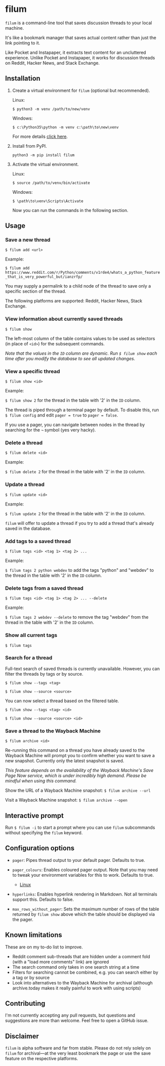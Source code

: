 # filum 

`filum` is a command-line tool that saves discussion threads to your local machine. 

It's like a bookmark manager that saves actual content rather than just the link pointing to it.

Like Pocket and Instapaper, it extracts text content for an uncluttered experience. Unlike Pocket and Instapaper, it works for discussion threads on Reddit, Hacker News, and Stack Exchange.


## Installation

1. Create a virtual environment for `filum` (optional but recommended).

    Linux: 

    `$ python3 -m venv /path/to/new/venv`

    Windows: 

    `$ c:\Python35\python -m venv c:\path\to\new\venv`

    For more details [click here](https://docs.python.org/3/library/venv.html).


2. Install from PyPI.

    `python3 -m pip install filum`


3. Activate the virtual environment.

    Linux:

    `$ source /path/to/venv/bin/activate`

    Windows:

    `$ \path\to\venv\Scripts\Activate`

    Now you can run the commands in the following section.


## Usage

### Save a new thread

`$ filum add <url>`

Example: 

`$ filum add https://www.reddit.com/r/Python/comments/v1rde4/whats_a_python_feature_that_is_very_powerful_but/ianzrfp/`

You may supply a permalink to a child node of the thread to save only a specific section of the thread.

The following platforms are supported: Reddit, Hacker News, Stack Exchange.

### View information about currently saved threads

`$ filum show`

The left-most column of the table contains values to be used as selectors (in place of `<id>`) for the subsequent commands.

*Note that the values in the `ID` column are dynamic. Run `$ filum show` each time after you modify the database to see all updated changes.* 

### View a specific thread

`$ filum show <id>`

Example: 

`$ filum show 2` for the thread in the table with '2' in the `ID` column.

The thread is piped through a terminal pager by default. To disable this, run `$ filum config` and edit `pager = true` to `pager = false`.

If you use a pager, you can navigate between nodes in the thread by searching for the `¬` symbol (yes very hacky).

### Delete a thread

`$ filum delete <id>`

Example: 

`$ filum delete 2` for the thread in the table with '2' in the `ID` column.

### Update a thread

`$ filum update <id>`

Example: 

`$ filum update 2` for the thread in the table with '2' in the `ID` column.

`filum` will offer to update a thread if you try to add a thread that's already saved in the database.

### Add tags to a saved thread

`$ filum tags <id> <tag 1> <tag 2> ...`

Example: 

`$ filum tags 2 python webdev` to add the tags "python" and "webdev" to the thread in the table with '2' in the `ID` column.

### Delete tags from a saved thread

`$ filum tags <id> <tag 1> <tag 2> ... --delete`

Example: 

`$ filum tags 2 webdev --delete` to remove the tag "webdev" from the thread in the table with '2' in the `ID` column.

### Show all current tags

`$ filum tags`

### Search for a thread

Full-text search of saved threads is currently unavailable. However, you can filter the threads by tags or by source.

`$ filum show --tags <tag>`

`$ filum show --source <source>`

You can now select a thread based on the filtered table.

`$ filum show --tags <tag> <id>`

`$ filum show --source <source> <id>`

### Save a thread to the Wayback Machine

`$ filum archive <id>`

Re-running this command on a thread you have already saved to the Wayback Machine will prompt you to confirm whether you want to save a new snapshot. Currently only the latest snapshot is saved.

*This feature depends on the availability of the Wayback Machine's Save Page Now service, which is under incredibly high demand. Please be mindful when using this command.*

Show the URL of a Wayback Machine snapshot: `$ filum archive --url`

Visit a Wayback Machine snapshot: `$ filum archive --open`


## Interactive prompt

Run `$ filum -i` to start a prompt where you can use `filum` subcommands without specifying the `filum` keyword.


## Configuration options

- `pager`: Pipes thread output to your default pager. Defaults to true.

- `pager_colours`: Enables coloured pager output. Note that you may need to tweak your environment variables for this to work. Defaults to true.
    - [Linux](https://serverfault.com/a/35888)

- `hyperlinks`: Enables hyperlink rendering in Markdown. Not all terminals support this. Defaults to false.

- `max_rows_without_pager`: Sets the maximum number of rows of the table returned by `filum show` above which the table should be displayed via the pager.


## Known limitations

These are on my to-do list to improve.

- Reddit comment sub-threads that are hidden under a comment fold (with a "load more comments" link) are ignored
- The search command only takes in one search string at a time
- Filters for searching cannot be combined, e.g. you can search either by a tag or by source
- Look into alternatives to the Wayback Machine for archival (although archive.today makes it really painful to work with using scripts)


## Contributing

I'm not currently accepting any pull requests, but questions and suggestions are more than welcome. Feel free to open a GitHub issue.


## Disclaimer

`filum` is alpha software and far from stable. Please do not rely solely on `filum` for archival&mdash;at the very least bookmark the page or use the save feature on the respective platforms.